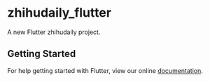 # zhihudaily_flutter

A new Flutter zhihudaily project.

## Getting Started

For help getting started with Flutter, view our online
[documentation](https://flutter.io/).
